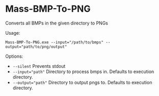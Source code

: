 # Mass-BMP-To-PNG

Converts all BMPs in the given directory to PNGs

Usage:

`Mass-BMP-To-PNG.exe --input="/path/to/bmps" --output="path/to/png/output"`

Options:

* `--silent` Prevents stdout
* `--input="path"` Directory to process bmps in. Defaults to execution directory.
* `--output="path"` Directory to output pngs to. Defaults to execution directory.